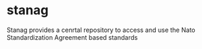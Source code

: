 # stanag
Stanag provides a cenrtal repository to access and use the Nato Standardization Agreement based standards
